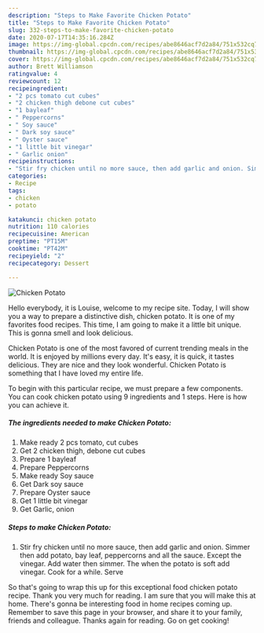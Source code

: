 ```yaml
---
description: "Steps to Make Favorite Chicken Potato"
title: "Steps to Make Favorite Chicken Potato"
slug: 332-steps-to-make-favorite-chicken-potato
date: 2020-07-17T14:35:16.284Z
image: https://img-global.cpcdn.com/recipes/abe8646acf7d2a84/751x532cq70/chicken-potato-recipe-main-photo.jpg
thumbnail: https://img-global.cpcdn.com/recipes/abe8646acf7d2a84/751x532cq70/chicken-potato-recipe-main-photo.jpg
cover: https://img-global.cpcdn.com/recipes/abe8646acf7d2a84/751x532cq70/chicken-potato-recipe-main-photo.jpg
author: Brett Williamson
ratingvalue: 4
reviewcount: 12
recipeingredient:
- "2 pcs tomato cut cubes"
- "2 chicken thigh debone cut cubes"
- "1 bayleaf"
- " Peppercorns"
- " Soy sauce"
- " Dark soy sauce"
- " Oyster sauce"
- "1 little bit vinegar"
- " Garlic onion"
recipeinstructions:
- "Stir fry chicken until no more sauce, then add garlic and onion. Simmer then add potato, bay leaf, peppercorns and all the sauce. Except the vinegar. Add water then simmer. The when the potato is soft add vinegar. Cook for a while. Serve"
categories:
- Recipe
tags:
- chicken
- potato

katakunci: chicken potato 
nutrition: 110 calories
recipecuisine: American
preptime: "PT15M"
cooktime: "PT42M"
recipeyield: "2"
recipecategory: Dessert

---
```



![Chicken Potato](https://img-global.cpcdn.com/recipes/abe8646acf7d2a84/751x532cq70/chicken-potato-recipe-main-photo.jpg)

Hello everybody, it is Louise, welcome to my recipe site. Today, I will show you a way to prepare a distinctive dish, chicken potato. It is one of my favorites food recipes. This time, I am going to make it a little bit unique. This is gonna smell and look delicious.



Chicken Potato is one of the most favored of current trending meals in the world. It is enjoyed by millions every day. It's easy, it is quick, it tastes delicious. They are nice and they look wonderful. Chicken Potato is something that I have loved my entire life.


To begin with this particular recipe, we must prepare a few components. You can cook chicken potato using 9 ingredients and 1 steps. Here is how you can achieve it.

##### The ingredients needed to make Chicken Potato:

1. Make ready 2 pcs tomato, cut cubes
1. Get 2 chicken thigh, debone cut cubes
1. Prepare 1 bayleaf
1. Prepare  Peppercorns
1. Make ready  Soy sauce
1. Get  Dark soy sauce
1. Prepare  Oyster sauce
1. Get 1 little bit vinegar
1. Get  Garlic, onion




##### Steps to make Chicken Potato:

1. Stir fry chicken until no more sauce, then add garlic and onion. Simmer then add potato, bay leaf, peppercorns and all the sauce. Except the vinegar. Add water then simmer. The when the potato is soft add vinegar. Cook for a while. Serve




So that's going to wrap this up for this exceptional food chicken potato recipe. Thank you very much for reading. I am sure that you will make this at home. There's gonna be interesting food in home recipes coming up. Remember to save this page in your browser, and share it to your family, friends and colleague. Thanks again for reading. Go on get cooking!
